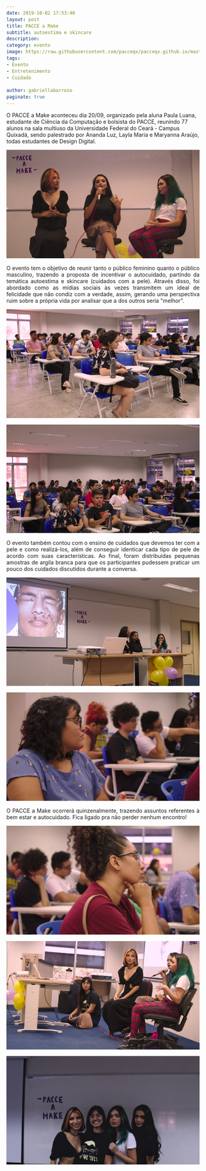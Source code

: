```yaml
---
date: 2019-10-02 17:53:40
layout: post
title: PACCE a Make 
subtitle: autoestima e skincare
description: 
category: evento
image: https://raw.githubusercontent.com/pacceqx/pacceqx.github.io/master/assets/pic/2019-10-02/capa.png
tags:
- Evento
- Entretenimento
- Cuidado

author: gabriellabarroso
paginate: true
---
```

<p style="text-align: justify">

O PACCE a Make aconteceu dia 20/09, organizado pela aluna Paula Luana, estudante de Ciência da Computação e bolsista do PACCE, reunindo 77 alunos na sala multiuso da Universidade Federal do Ceará - Campus Quixadá, sendo palestrado por Ananda Luz, Layla Maria e Maryanna Araújo, todas estudantes de Design Digital.  <br>
</p>

![](https://raw.githubusercontent.com/pacceqx/pacceqx.github.io/master/assets/pic/2019-10-02/img1.jpg)

<p style="text-align: justify">
O evento tem o objetivo de reunir tanto o público feminino quanto o público masculino, trazendo a proposta de incentivar o autocuidado, partindo da temática autoestima e skincare (cuidados com a pele). Através disso, foi abordado como as mídias sociais às vezes transmitem um ideal de felicidade que não condiz com a verdade, assim, gerando uma perspectiva ruim sobre a própria vida por analisar que a dos outros seria "melhor". <br> </p>

![](https://raw.githubusercontent.com/pacceqx/pacceqx.github.io/master/assets/pic/2019-10-02/img2.jpg)

![](https://raw.githubusercontent.com/pacceqx/pacceqx.github.io/master/assets/pic/2019-10-02/img3.jpg)

<p style="text-align: justify">
O evento também contou com o ensino de cuidados que devemos ter com a pele e como realizá-los, além de conseguir identicar cada tipo de pele de acordo com suas características. Ao final, foram distribuídas pequenas amostras de argila branca para que os participantes pudessem
praticar um pouco dos cuidados discutidos durante a conversa. <br></p>

![](https://raw.githubusercontent.com/pacceqx/pacceqx.github.io/master/assets/pic/2019-10-02/img4.jpg)

![](https://raw.githubusercontent.com/pacceqx/pacceqx.github.io/master/assets/pic/2019-10-02/img5.jpg)

<p style="text-align: justify">  O PACCE a Make ocorrerá quinzenalmente, trazendo assuntos referentes à bem estar e autocuidado. Fica ligado pra não perder 
nenhum encontro! <br></p>

![](https://raw.githubusercontent.com/pacceqx/pacceqx.github.io/master/assets/pic/2019-10-02/img6.jpg)

![](https://raw.githubusercontent.com/pacceqx/pacceqx.github.io/master/assets/pic/2019-10-02/img7.jpg)

![](https://raw.githubusercontent.com/pacceqx/pacceqx.github.io/master/assets/pic/2019-10-02/img8.jpeg)




